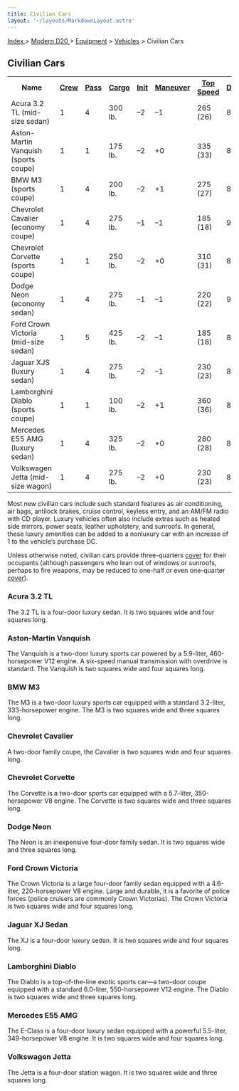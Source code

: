 ```yaml
---
title: Civilian Cars
layout: '~/layouts/MarkdownLayout.astro'
---
```


[ Index ](/) > [ Modern D20 ](/modern.d20.srd) > [Equipment](/modern.d20.srd/equipment) > [Vehicles](/modern.d20.srd/equipment/equipment.vehicles) > Civilian Cars

## Civilian Cars


<table> <tr> <th>Name</th> <th><a href="/modern.d20.srd/equipment/equipment.vehicles">Crew</a></th> <th><a href="/modern.d20.srd/equipment/equipment.vehicles">Pass</a></th> <th><a href="/modern.d20.srd/equipment/equipment.vehicles">Cargo</a></th> <th><a href="/modern.d20.srd/equipment/equipment.vehicles">Init</a></th> <th><a href="/modern.d20.srd/equipment/equipment.vehicles">Maneuver</a></th> <th><a href="/modern.d20.srd/equipment/equipment.vehicles">Top Speed</a></th> <th><a href="/modern.d20.srd/equipment/equipment.vehicles">Defense</a></th> <th><a href="/modern.d20.srd/equipment/equipment.vehicles">Hardness</a></th> <th><a href="/modern.d20.srd/equipment/equipment.vehicles">Hit Points</a></th> <th><a href="/modern.d20.srd/equipment/equipment.vehicles">Size</a></th> <th><a href="/modern.d20.srd/equipment/equipment.vehicles">Purchase DC</a></th> <th><a href="/modern.d20.srd/equipment/equipment.vehicles">Restriction</a></th> </tr> <tr><td> Acura 3.2 TL (mid-size sedan)</td><td> 1</td><td> 4</td><td> 300 lb.</td><td> –2</td><td> –1</td><td> 265 (26)</td><td> 8</td><td> 5</td><td> 34</td><td> H</td><td> 29</td><td> Lic (+1) </td></tr> <tr><td> Aston-Martin Vanquish (sports coupe)</td><td> 1</td><td> 1</td><td> 175 lb.</td><td> –2</td><td> +0</td><td> 335 (33)</td><td> 8</td><td> 5</td><td> 34</td><td> H</td><td> 36</td><td> Lic (+1) </td></tr> <tr><td> BMW M3 (sports coupe)</td><td> 1</td><td> 4</td><td> 200 lb.</td><td> –2</td><td> +1</td><td> 275 (27)</td><td> 8</td><td> 5</td><td> 32</td><td> H</td><td> 30</td><td> Lic (+1) </td></tr> <tr><td> Chevrolet Cavalier (economy coupe)</td><td> 1</td><td> 4</td><td> 275 lb.</td><td> –1</td><td> –1</td><td> 185 (18)</td><td> 9</td><td> 5</td><td> 30</td><td> L</td><td> 26</td><td> Lic (+1) </td></tr> <tr><td> Chevrolet Corvette (sports coupe)</td><td> 1</td><td> 1</td><td> 250 lb.</td><td> –2</td><td> +0</td><td> 310 (31)</td><td> 8</td><td> 5</td><td> 32</td><td> H</td><td> 30</td><td> Lic (+1) </td></tr> <tr><td> Dodge Neon (economy sedan)</td><td> 1</td><td> 4</td><td> 275 lb.</td><td> –1</td><td> –1</td><td> 220 (22)</td><td> 9</td><td> 5</td><td> 30</td><td> L</td><td> 26</td><td> Lic (+1) </td></tr> <tr><td> Ford Crown Victoria (mid-size sedan)</td><td> 1</td><td> 5</td><td> 425 lb.</td><td> –2</td><td> –1</td><td> 185 (18)</td><td> 8</td><td> 5</td><td> 34</td><td> H</td><td> 28</td><td> Lic (+1) </td></tr> <tr><td> Jaguar XJS (luxury sedan)</td><td> 1</td><td> 4</td><td> 275 lb.</td><td> –2</td><td> –1</td><td> 230 (23)</td><td> 8</td><td> 5</td><td> 34</td><td> H</td><td> 32</td><td> Lic (+1) </td></tr> <tr><td> Lamborghini Diablo (sports coupe)</td><td> 1</td><td> 1</td><td> 100 lb.</td><td> –2</td><td> +1</td><td> 360 (36)</td><td> 8</td><td> 5</td><td> 34</td><td> H</td><td> 37</td><td> Lic (+1) </td></tr> <tr><td> Mercedes E55 AMG (luxury sedan)</td><td> 1</td><td> 4</td><td> 325 lb.</td><td> –2</td><td> +0</td><td> 280 (28)</td><td> 8</td><td> 5</td><td> 34</td><td> H</td><td> 32</td><td> Lic (+1) </td></tr> <tr><td> Volkswagen Jetta (mid-size wagon)</td><td> 1</td><td> 4</td><td> 275 lb.</td><td> –2</td><td> +0</td><td> 230 (23)</td><td> 8</td><td> 5</td><td> 32</td><td> H</td><td> 28</td><td> Lic (+1) </td></tr></table>



Most new civilian cars include such standard features as air conditioning, air
bags, antilock brakes, cruise control, keyless entry, and an AM/FM radio with
CD player. Luxury vehicles often also include extras such as heated side
mirrors, power seats, leather upholstery, and sunroofs. In general, these
luxury amenities can be added to a nonluxury car with an increase of 1 to the
vehicle’s purchase DC.

Unless otherwise noted, civilian cars provide three-quarters
[cover](/modern.d20.srd/combat/cover) for their occupants (although passengers
who lean out of windows or sunroofs, perhaps to fire weapons, may be reduced
to one-half or even one-quarter [cover](/modern.d20.srd/combat/cover)).

### Acura 3.2 TL

The 3.2 TL is a four-door luxury sedan. It is two squares wide and four
squares long.

### Aston-Martin Vanquish

The Vanquish is a two-door luxury sports car powered by a 5.9-liter,
460-horsepower V12 engine. A six-speed manual transmission with overdrive is
standard. The Vanquish is two squares wide and four squares long.

### BMW M3

The M3 is a two-door luxury sports car equipped with a standard 3.2-liter,
333-horsepower engine. The M3 is two squares wide and three squares long.

### Chevrolet Cavalier

A two-door family coupe, the Cavalier is two squares wide and four squares
long.

### Chevrolet Corvette

The Corvette is a two-door sports car equipped with a 5.7-liter,
350-horsepower V8 engine. The Corvette is two squares wide and three squares
long.

### Dodge Neon

The Neon is an inexpensive four-door family sedan. It is two squares wide and
three squares long.

### Ford Crown Victoria

The Crown Victoria is a large four-door family sedan equipped with a
4.6-liter, 220-horsepower V8 engine. Large and durable, it is a favorite of
police forces (police cruisers are commonly Crown Victorias). The Crown
Victoria is two squares wide and four squares long.

### Jaguar XJ Sedan

The XJ is a four-door luxury sedan. It is two squares wide and four squares
long.

### Lamborghini Diablo

The Diablo is a top-of-the-line exotic sports car—a two-door coupe equipped
with a standard 6.0-liter, 550-horsepower V12 engine. The Diablo is two
squares wide and three squares long.

### Mercedes E55 AMG

The E-Class is a four-door luxury sedan equipped with a powerful 5.5-liter,
349-horsepower V8 engine. It is two squares wide and four squares long.

### Volkswagen Jetta

The Jetta is a four-door station wagon. It is two squares wide and three
squares long.

